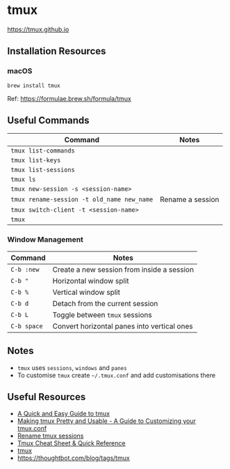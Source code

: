 # tmux

<https://tmux.github.io>

## Installation Resources

### macOS

```
brew install tmux
```

Ref: <https://formulae.brew.sh/formula/tmux>

## Useful Commands

| Command | Notes |
|---------|-------|
| `tmux list-commands` | |
| `tmux list-keys` | |
| `tmux list-sessions` | |
| `tmux ls` | |
| `tmux new-session -s <session-name>` | |
| `tmux rename-session -t old_name new_name` | Rename a session |
| `tmux switch-client -t <session-name>` | |
| `tmux` | |

### Window Management

| Command | Notes |
|------------|-------|
| `C-b :new` | Create a new session from inside a session |
| `C-b "` | Horizontal window split |
| `C-b %` | Vertical window split |
| `C-b d` | Detach from the current session |
| `C-b L` | Toggle between `tmux` sessions |
| `C-b space` | Convert horizontal panes into vertical ones |

## Notes

- `tmux` uses `sessions`, `windows` and `panes`
- To customise `tmux` create `~/.tmux.conf` and add customisations there

## Useful Resources

- [A Quick and Easy Guide to tmux](https://www.hamvocke.com/blog/a-quick-and-easy-guide-to-tmux/)
- [Making tmux Pretty and Usable - A Guide to Customizing your tmux.conf](https://www.hamvocke.com/blog/a-guide-to-customizing-your-tmux-conf/)
- [Rename tmux sessions](https://koenwoortman.com/tmux-rename-session/)
- [Tmux Cheat Sheet & Quick Reference](https://tmuxcheatsheet.com)
- [tmux](https://thoughtbot.com/upcase/tmux)
- <https://thoughtbot.com/blog/tags/tmux>
